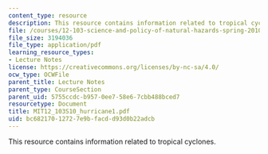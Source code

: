 ```yaml
---
content_type: resource
description: This resource contains information related to tropical cyclones.
file: /courses/12-103-science-and-policy-of-natural-hazards-spring-2010/bc68217012727e9bfacdd93d0b22adcb_MIT12_103S10_hurricane1.pdf
file_size: 3194036
file_type: application/pdf
learning_resource_types:
- Lecture Notes
license: https://creativecommons.org/licenses/by-nc-sa/4.0/
ocw_type: OCWFile
parent_title: Lecture Notes
parent_type: CourseSection
parent_uid: 5755ccdc-b957-0ee7-58e6-7cbb488bced7
resourcetype: Document
title: MIT12_103S10_hurricane1.pdf
uid: bc682170-1272-7e9b-facd-d93d0b22adcb
---
```

This resource contains information related to tropical cyclones.